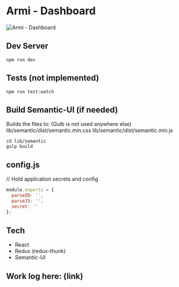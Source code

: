 # Armi - Dashboard

![Armi - Dashboard](https://drive.google.com/open?id=0BwWdduICTQAra1p2QmNKUms4MFU)

## Dev Server

```
npm run dev
```

## Tests (not implemented)

```
npm run test:watch
```

## Build Semantic-UI (if needed)
Builds the files to: (Gulb is not used anywhere else)
lib/semantic/dist/semantic.min.css
lib/semantic/dist/semantic.min.js

```
cd lib/semantic
gulp build
```

## config.js

// Hold application secrets and config

```js
module.exports = {
  parseID: '',
  parseJS: '',
  secret: ''
};
```

## Tech

- React
- Redux (redux-thunk)
- Semantic-UI

## Work log here: (link)
